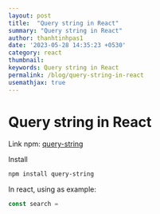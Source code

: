 ```yaml
---
layout: post
title:  "Query string in React"
summary: "Query string in React"
author: thanhtinhpas1
date: '2023-05-28 14:35:23 +0530'
category: react
thumbnail: 
keywords: Query string in React
permalink: /blog/query-string-in-react
usemathjax: true
---
```


# Query string in React
Link npm: [query-string](https://www.npmjs.com/package/query-string)

Install
```bash
npm install query-string
```

In react, using as example:

```javascript
const search = 
```